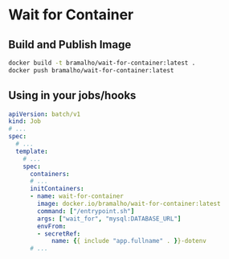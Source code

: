# Wait for Container

## Build and Publish Image

```bash
docker build -t bramalho/wait-for-container:latest .
docker push bramalho/wait-for-container:latest
```

## Using in your jobs/hooks

```yaml
apiVersion: batch/v1
kind: Job
# ...
spec:
  # ...
  template:
    # ...
    spec:
      containers:
      # ...
      initContainers:
      - name: wait-for-container
        image: docker.io/bramalho/wait-for-container:latest
        command: ["/entrypoint.sh"]
        args: ["wait_for", "mysql:DATABASE_URL"]
        envFrom:
        - secretRef:
            name: {{ include "app.fullname" . }}-dotenv
      # ...
```
